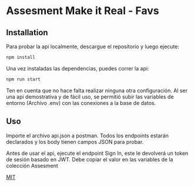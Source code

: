 # Assesment Make it Real - Favs
## Installation
Para probar la api localmente, descargue el repositorio y luego ejecute:
```bash
npm install
```
Una vez instaladas las dependencias, puedes correr la api:
```bash
npm run start
```
Ten en cuenta que no hace falta realizar ninguna otra configuración. Al ser una api demostrativa y de fácil uso, se permitió subir las variables de entorno (Archivo .env) con las conexiones a la base de datos.

## Uso

Importe el archivo api.json a postman. Todos los endpoints estarán declarados y los body tienen campos JSON para probar.

Antes de usar el api, ejecute el endpoint Sign In, este le devolverá un token de sesión basado en JWT. Debe copiar el valor en las variables de la colección Assesment

[MIT](https://choosealicense.com/licenses/mit/)
